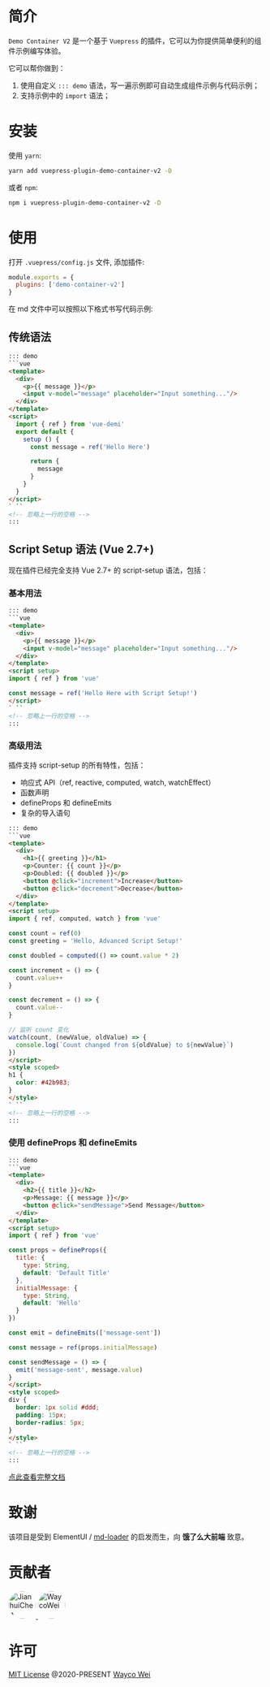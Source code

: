# 简介

`Demo Container V2` 是一个基于 `Vuepress` 的插件，它可以为你提供简单便利的组件示例编写体验。

它可以帮你做到：
1. 使用自定义 `::: demo` 语法，写一遍示例即可自动生成组件示例与代码示例；
2. 支持示例中的 `import` 语法；

# 安装
使用 `yarn`:
```bash
yarn add vuepress-plugin-demo-container-v2 -D
```
或者 `npm`:
```bash
npm i vuepress-plugin-demo-container-v2 -D
```

# 使用
打开 `.vuepress/config.js` 文件, 添加插件:

```js
module.exports = {
  plugins: ['demo-container-v2']
}
```

在 md 文件中可以按照以下格式书写代码示例:

## 传统语法

```html
::: demo
```vue
<template>
  <div>
    <p>{{ message }}</p>
    <input v-model="message" placeholder="Input something..."/>
  </div>
</template>
<script>
  import { ref } from 'vue-demi'
  export default {
    setup () {
      const message = ref('Hello Here')

      return {
        message
      }
    }
  }
</script>
` ``
<!-- 忽略上一行的空格 -->
:::
```

## Script Setup 语法 (Vue 2.7+)

现在插件已经完全支持 Vue 2.7+ 的 script-setup 语法，包括：

### 基本用法

```html
::: demo
```vue
<template>
  <div>
    <p>{{ message }}</p>
    <input v-model="message" placeholder="Input something..."/>
  </div>
</template>
<script setup>
import { ref } from 'vue'

const message = ref('Hello Here with Script Setup!')
</script>
` ``
<!-- 忽略上一行的空格 -->
:::
```

### 高级用法

插件支持 script-setup 的所有特性，包括：

- 响应式 API（ref, reactive, computed, watch, watchEffect）
- 函数声明
- defineProps 和 defineEmits
- 复杂的导入语句

```html
::: demo
```vue
<template>
  <div>
    <h1>{{ greeting }}</h1>
    <p>Counter: {{ count }}</p>
    <p>Doubled: {{ doubled }}</p>
    <button @click="increment">Increase</button>
    <button @click="decrement">Decrease</button>
  </div>
</template>
<script setup>
import { ref, computed, watch } from 'vue'

const count = ref(0)
const greeting = 'Hello, Advanced Script Setup!'

const doubled = computed(() => count.value * 2)

const increment = () => {
  count.value++
}

const decrement = () => {
  count.value--
}

// 监听 count 变化
watch(count, (newValue, oldValue) => {
  console.log(`Count changed from ${oldValue} to ${newValue}`)
})
</script>
<style scoped>
h1 {
  color: #42b983;
}
</style>
` ``
<!-- 忽略上一行的空格 -->
:::
```

### 使用 defineProps 和 defineEmits

```html
::: demo
```vue
<template>
  <div>
    <h2>{{ title }}</h2>
    <p>Message: {{ message }}</p>
    <button @click="sendMessage">Send Message</button>
  </div>
</template>
<script setup>
import { ref } from 'vue'

const props = defineProps({
  title: {
    type: String,
    default: 'Default Title'
  },
  initialMessage: {
    type: String,
    default: 'Hello'
  }
})

const emit = defineEmits(['message-sent'])

const message = ref(props.initialMessage)

const sendMessage = () => {
  emit('message-sent', message.value)
}
</script>
<style scoped>
div {
  border: 1px solid #ddd;
  padding: 15px;
  border-radius: 5px;
}
</style>
` ``
<!-- 忽略上一行的空格 -->
:::
```

[点此查看完整文档](https://waycowei.github.io/vuepress-plugin-demo-container-v2/zh/)

# 致谢
该项目是受到 ElementUI / [md-loader](https://github.com/element-plus/element-plus/tree/dev/website/md-loader) 的启发而生，向 **饿了么大前端** 致意。

# 贡献者
<p>
  <a href="https://github.com/calebman" target="_blank">
    <img src="https://avatars0.githubusercontent.com/u/27751088" width="54px" height="54px" style="border-radius: 50%;" title="JianhuiChen" class="avatar-user avatar">
  </a>
  <a href="https://github.com/waycowei" target="_blank">
    <img src="https://avatars0.githubusercontent.com/u/8675871" width="54px" height="54px" style="border-radius: 50%;" title="WaycoWei" class="avatar-user avatar">
  </a>
</p>

# 许可

[MIT License](https://github.com/waycowei/vuepress-plugin-demo-container-v2/blob/master/LICENSE) @2020-PRESENT [Wayco Wei](https://github.com/waycowei)

